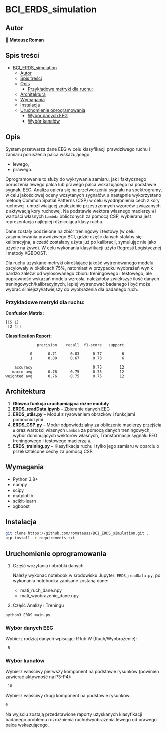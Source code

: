 # BCI_ERDS_simulation

## Autor
👤 **Mateusz Roman**

## Spis treści

- [BCI\_ERDS\_simulation](#bci_erds_simulation)
  - [Autor](#autor)
  - [Spis treści](#spis-treści)
  - [Opis](#opis)
    - [Przykładowe metryki dla ruchu:](#przykładowe-metryki-dla-ruchu)
  - [Architektura](#architektura)
  - [Wymagania](#wymagania)
  - [Instalacja](#instalacja)
  - [Uruchomienie oprogramowania](#uruchomienie-oprogramowania)
    - [Wybór danych EEG](#wybór-danych-eeg)
    - [Wybór kanałów](#wybór-kanałów)

## Opis

System przetwarza dane EEG w celu klasyfikacji prawdziwego ruchu i zamiaru poruszenia palca wskazującego:
- lewego,
- prawego.

Oprogramowanie to służy do wykrywania zamiaru, jak i faktycznego poruszenia lewego palca lub prawego palca wskazującego na podstawie sygnału EEG. Analiza opiera się na przetworzeniu sygnału na spektrogramy, w celu jakościowej oceny wczytanych sygnałów, a następnie wykorzystano metodę Common Spatial Patterns (CSP) w celu wyodrębnienia cech z kory ruchowej.  umożliwiającej znalezienie przestrzennych wzorców związanych z aktywacją kory ruchowej. Na podstawie wektora własnego macierzy `W` i wartości własnych `Lambda` obliczonych za pomocą CSP, wybierana jest reprezentacja najlepiej różnicująca klasy ruchu.

Dane zostały podzielone na zbiór treningowy i testowy (w celu zasymulowania prawdziwego BCI, gdzie częśc danych stałaby się kalibracyjna, a cześć zostałaby użyta już po kalibracji, symulując nie jako użycie na żywo). W celu wykonania klasyfikacji użyto Regresji Logistycznej i metody XGBOOST.

Dla ruchu uzyskane metryki określające jakość wytrenowanego modelu oscylowały w okolicach 75%, natomiast w przypadku wyobrażeń  wynik bardzo zależał od wylosowanego zbioru treningowego i testowego, ale poprawność wskazań modelu wzrosła, należałoby zwiększyć ilość danych treningowych/kalibracyjnych, lepiej wytrenować badanego i być może wybrać silniejszy/łatwiejszy do wyobrażenia dla badanego ruch.

### Przykładowe metryki dla ruchu:

**Confusion Matrix:**
```
[[5 1]
 [2 4]]
```

**Classification Report:**
```
              precision    recall  f1-score   support

           0       0.71      0.83      0.77         6
           1       0.80      0.67      0.73         6

    accuracy                           0.75        12
   macro avg       0.76      0.75      0.75        12
weighted avg       0.76      0.75      0.75        12
```

## Architektura
1. **Główna funkcja uruchamiająca różne moduły**
2. **ERDS_readData.ipynb** – Zbieranie danych EEG
3. **ERDS_utils.py** – Moduł z rysowaniem obrazków i funkcjami pomocniczymi
4. **ERDS_CSP.py** – Moduł odpowiedzialny za obliczenie macierzy przejścia `W` oraz wartości własnych `Lambda` za pomocą danych treningowych, wybór dominujących wektorów własnych, Transformacje sygnału EEG treningowego i testowego macierzą `W`.
5. **ERDS_training.py** – Klasyfikacja ruchu i tylko jego zamiaru w oparciu o przekształcone cechy za pomocą CSP.

## Wymagania

- Python 3.8+
- numpy
- scipy
- matplotlib
- scikit-learn
- xgboost

## Instalacja

```bash
git clone https://github.com/romateusz/BCI_ERDS_simulation.git .
pip install -r requirements.txt

```

## Uruchomienie oprogramowania

1. Część wczytania i obróbki danych
   
   Należy wykonać notebook w środowisku Jupyter: `ERDS_readData.py`, po wykonaniu notebooka zapisane zostaną dane:
   - mati_ruch_dane.npy
   - mati_wyobrazenie_dane.npy


2. Część Analizy i Treningu

```bash
python3 ERDS_main.py 
```

### Wybór danych EEG

Wybierz rodziaj danych wpisując: R lub W (Ruch/Wyobrażenie):
```bash
 R
 ```

### Wybór kanałów

Wybierz właściwy pierwszy komponent na podstawie rysunków (powinien zawierać aktywność na P3-P4):
```bash
 18 
 ```
 
Wybierz właściwy drugi komponent na podstawie rysunków:
```bash
0
```

Na wyjściu zostają przedstawione raporty uzyskanych klasyfikacji badanego problemu rozrożnienia ruchu/wyobrażenia lewego od prawego palca wskazującego.